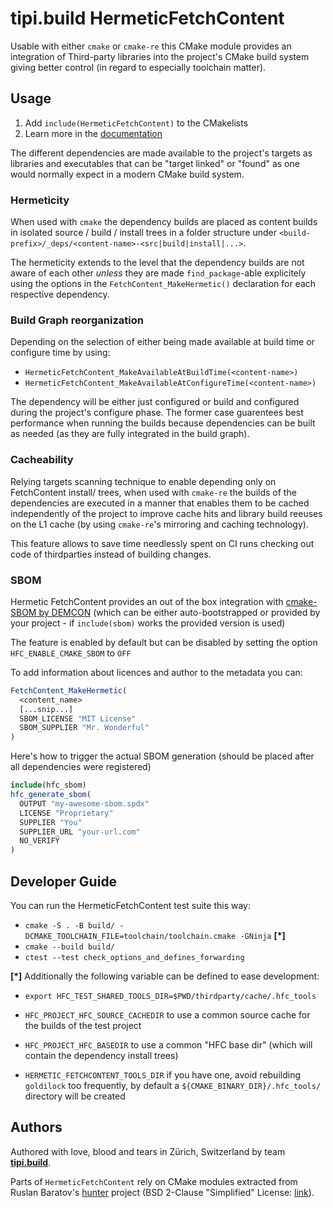 # tipi.build HermeticFetchContent

Usable with either `cmake` or `cmake-re` this CMake module provides an 
integration of  Third-party libraries into the project's CMake build system 
giving better control (in regard to especially toolchain matter).

## Usage

1) Add `include(HermeticFetchContent)` to the CMakelists
2) Learn more in the [documentation](./public/documentation/index.html)

The different dependencies are made available to the project's targets as 
libraries and executables that can be "target linked" or "found" as one would 
normally expect in a modern CMake build system.

### Hermeticity

When used with `cmake` the dependency builds are placed as content builds in 
isolated source / build / install trees in a folder structure under
`<build-prefix>/_deps/<content-name>-<src|build|install|...>`.
 
The hermeticity extends to the level that the dependency builds are not aware
of each other *unless* they are made `find_package`-able explicitely using 
the options in the `FetchContent_MakeHermetic()` declaration for each
respective dependency.

### Build Graph reorganization

Depending on the selection of either being made available at build time or 
configure time by using:

  * `HermeticFetchContent_MakeAvailableAtBuildTime(<content-name>)`
  * `HermeticFetchContent_MakeAvailableAtConfigureTime(<content-name>)`

The dependency will be either just configured or build and configured during the
project's configure phase. The former case guarentees best performance when 
running the builds because dependencies can be built as needed (as they are 
fully integrated in the build graph).

### Cacheability

Relying targets scanning technique to enable depending only on FetchContent 
install/ trees, when used with `cmake-re` the builds of the dependencies are
executed in a manner that enables them to be cached independently of the project
to improve cache hits and library build reeuses on the L1 cache (by using
 `cmake-re`'s mirroring and caching technology).

This feature allows to save time needlessly spent on CI runs checking out code
of thirdparties instead of building changes.

### SBOM

Hermetic FetchContent provides an out of the box integration with 
[cmake-SBOM by DEMCON](https://github.com/DEMCON/cmake-sbom.git) (which can be 
either auto-bootstrapped or provided by your project - if `include(sbom)` works
the provided version is used)

The feature is enabled by default but can be disabled by setting the option
`HFC_ENABLE_CMAKE_SBOM` to `OFF`

To add information about licences and author to the metadata you can:

```cmake
FetchContent_MakeHermetic(
  <content_name>
  [...snip...]
  SBOM_LICENSE "MIT License"
  SBOM_SUPPLIER "Mr. Wonderful"
)
```

Here's how to trigger the actual SBOM generation (should be placed after all dependencies were registered)

```cmake
include(hfc_sbom)
hfc_generate_sbom(
  OUTPUT "my-awesome-sbom.spdx"
  LICENSE "Proprietary"
  SUPPLIER "You"
  SUPPLIER_URL "your-url.com"
  NO_VERIFY
)
```

## Developer Guide

You can run the HermeticFetchContent test suite this way:

  * `cmake -S . -B build/ -DCMAKE_TOOLCHAIN_FILE=toolchain/toolchain.cmake -GNinja` **[*]** 
  * `cmake --build build/`
  * `ctest --test check_options_and_defines_forwarding`


**[*]** Additionally the following variable can be defined to ease development:

  * `export HFC_TEST_SHARED_TOOLS_DIR=$PWD/thirdparty/cache/.hfc_tools`

  * `HFC_PROJECT_HFC_SOURCE_CACHEDIR` to use a common source cache for the builds of the test project 
  * `HFC_PROJECT_HFC_BASEDIR` to use a common "HFC base dir" (which will contain the dependency install trees)
  * `HERMETIC_FETCHCONTENT_TOOLS_DIR` if you have one, avoid rebuilding `goldilock` too frequently, by default a `${CMAKE_BINARY_DIR}/.hfc_tools/` directory will be created

## Authors

Authored with love, blood and tears in Zürich, Switzerland by team **[tipi.build](https://tipi.build)**.

Parts of `HermeticFetchContent` rely on CMake modules extracted from Ruslan Baratov's [hunter](https://github.com/ruslo/hunter) project (BSD 2-Clause "Simplified" License: [link](https://github.com/ruslo/hunter/blob/master/LICENSE)).
